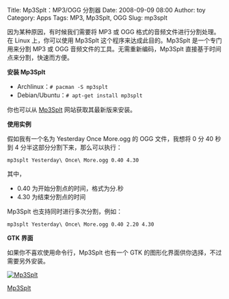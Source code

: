 Title: Mp3Splt：MP3/OGG 分割器
Date: 2008-09-09 08:00
Author: toy
Category: Apps
Tags: MP3, Mp3Splt, OGG
Slug: mp3splt

因为某种原因，有时候我们需要将 MP3 或 OGG 格式的音频文件进行分割处理。在
Linux 上，你可以使用 Mp3Splt 这个程序来达成此目的。Mp3Splt
是一个专门用来分割 MP3 或 OGG 音频文件的工具。无需重新编码，Mp3Splt
直接基于时间点来分割，快速而方便。

**安装 Mp3Splt**

-   Archlinux：`# pacman -S mp3splt`
-   Debian/Ubuntu：`# apt-get install mp3splt`

你也可以从
[Mp3Splt](http://mp3splt.sourceforge.net/mp3splt_page/downloads.php)
网站获取其最新版来安装。

**使用实例**

假如我有一个名为 Yesterday Once More.ogg 的 OGG 文件，我想将 0 分 40
秒到 4 分半这部分分割下来，那么可以执行：

`mp3splt Yesterday\ Once\ More.ogg 0.40 4.30`

其中，

-   0.40 为开始分割点的时间，格式为分.秒
-   4.30 为结束分割点的时间

Mp3Splt 也支持同时进行多次分割，例如：

`mp3splt Yesterday\ Once\ More.ogg 0.40 2.20 4.30`

**GTK 界面**

如果你不喜欢使用命令行，Mp3Splt 也有一个 GTK
的图形化界面供你选择，不过需要另外安装。

[![Mp3Splt](http://i.linuxtoy.org/i/2008/09/mp3splt.png)](http://linuxtoy.org)

[Mp3Splt](http://mp3splt.sourceforge.net/mp3splt_page/home.php)
